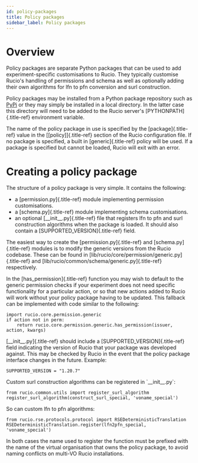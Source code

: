 ```yaml
---
id: policy-packages
title: Policy packages
sidebar_label: Policy packages
---
```


Overview
========

Policy packages are separate Python packages that can be used to add
experiment-specific customisations to Rucio. They typically customise
Rucio\'s handling of permissions and schema as well as optionally adding
their own algorithms for lfn to pfn conversion and surl construction.

Policy packages may be installed from a Python package repository such
as [PyPi](https://pypi.python.org/) or they may simply be installed in a
local directory. In the latter case this directory will need to be added
to the Rucio server\'s [PYTHONPATH]{.title-ref} environment variable.

The name of the policy package in use is specified by the
[package]{.title-ref} value in the [\[policy\]]{.title-ref} section of
the Rucio configuration file. If no package is specified, a built in
[generic]{.title-ref} policy will be used. If a package is specified but
cannot be loaded, Rucio will exit with an error.

Creating a policy package
=========================

The structure of a policy package is very simple. It contains the
following:

-   a [permission.py]{.title-ref} module implementing permission
    customisations.
-   a [schema.py]{.title-ref} module implementing schema customisations.
-   an optional [\_\_init\_\_.py]{.title-ref} file that registers lfn to
    pfn and surl construction algorithms when the package is loaded. It
    should also contain a [SUPPORTED_VERSION]{.title-ref} field.

The easiest way to create the [permission.py]{.title-ref} and
[schema.py]{.title-ref} modules is to modify the generic versions from
the Rucio codebase. These can be found in
[lib/rucio/core/permission/generic.py]{.title-ref} and
[lib/rucio/common/schema/generic.py]{.title-ref} respectively.

In the [has_permission]{.title-ref} function you may wish to default to
the generic permission checks if your experiment does not need specific
functionality for a particular action, or so that new actions added to
Rucio will work without your policy package having to be updated. This
fallback can be implemented with code similar to the following:

    import rucio.core.permission.generic
    if action not in perm:
        return rucio.core.permission.generic.has_permission(issuer, action, kwargs)

[\_\_init\_\_.py]{.title-ref} should include a
[SUPPORTED_VERSION]{.title-ref} field indicating the version of Rucio
that your package was developed against. This may be checked by Rucio in
the event that the policy package interface changes in the future.
Example:

    SUPPORTED_VERSION = "1.20.7"

Custom surl construction algorithms can be registered in
\`\_\_init\_\_.py\`:

    from rucio.common.utils import register_surl_algorithm
    register_surl_algorithm(construct_surl_special, 'voname_special')

So can custom lfn to pfn algorithms:

    from rucio.rse.protocols.protocol import RSEDeterministicTranslation
    RSEDeterministicTranslation.register(lfn2pfn_special, 'voname_special')

In both cases the name used to register the function must be prefixed
with the name of the virtual organisation that owns the policy package,
to avoid naming conflicts on multi-VO Rucio installations.
